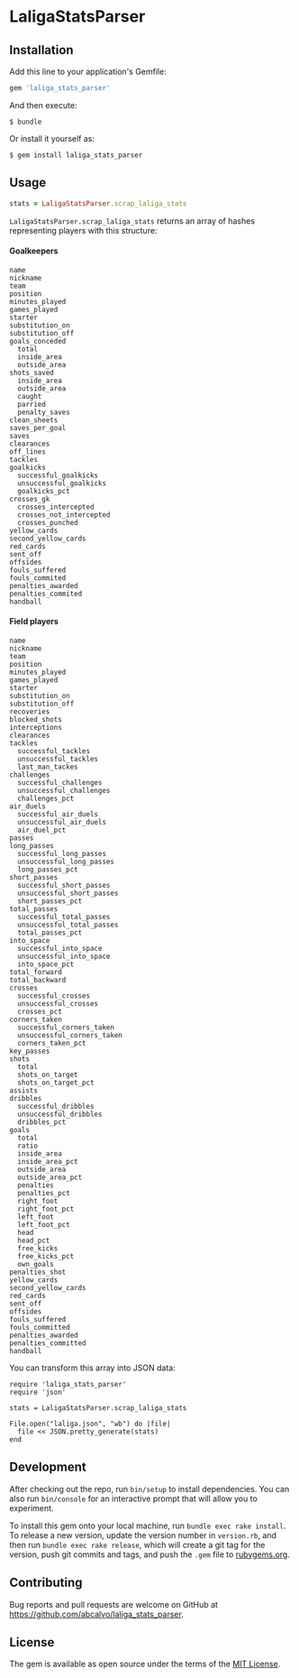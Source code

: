 # LaligaStatsParser

## Installation

Add this line to your application's Gemfile:

```ruby
gem 'laliga_stats_parser'
```

And then execute:

    $ bundle

Or install it yourself as:

    $ gem install laliga_stats_parser

## Usage

```ruby
stats = LaligaStatsParser.scrap_laliga_stats
```

```LaligaStatsParser.scrap_laliga_stats``` returns an array of hashes representing players with this structure:

#### Goalkeepers
```
name
nickname
team
position
minutes_played
games_played
starter
substitution_on
substitution_off
goals_conceded
  total
  inside_area
  outside_area
shots_saved
  inside_area
  outside_area
  caught
  parried
  penalty_saves
clean_sheets
saves_per_goal
saves
clearances
off_lines
tackles
goalkicks
  successful_goalkicks
  unsuccessful_goalkicks
  goalkicks_pct
crosses_gk
  crosses_intercepted
  crosses_not_intercepted
  crosses_punched
yellow_cards
second_yellow_cards
red_cards
sent_off
offsides
fouls_suffered
fouls_commited
penalties_awarded
penalties_commited
handball
```

#### Field players
```
name
nickname
team
position
minutes_played
games_played
starter
substitution_on
substitution_off
recoveries
blocked_shots
interceptions
clearances
tackles
  successful_tackles
  unsuccessful_tackles
  last_man_tackes
challenges
  successful_challenges
  unsuccessful_challenges
  challenges_pct
air_duels
  successful_air_duels
  unsuccessful_air_duels
  air_duel_pct
passes
long_passes
  successful_long_passes
  unsuccessful_long_passes
  long_passes_pct
short_passes
  successful_short_passes
  unsuccessful_short_passes
  short_passes_pct
total_passes
  successful_total_passes
  unsuccessful_total_passes
  total_passes_pct
into_space
  successful_into_space
  unsuccessful_into_space
  into_space_pct
total_forward
total_backward
crosses
  successful_crosses
  unsuccessful_crosses
  crosses_pct
corners_taken
  successful_corners_taken
  unsuccessful_corners_taken
  corners_taken_pct
key_passes
shots
  total
  shots_on_target
  shots_on_target_pct
assists
dribbles
  successful_dribbles
  unsuccessful_dribbles
  dribbles_pct
goals
  total
  ratio
  inside_area
  inside_area_pct
  outside_area
  outside_area_pct
  penalties
  penalties_pct
  right_foot
  right_foot_pct
  left_foot
  left_foot_pct
  head
  head_pct
  free_kicks
  free_kicks_pct
  own_goals
penalties_shot
yellow_cards
second_yellow_cards
red_cards
sent_off
offsides
fouls_suffered
fouls_committed
penalties_awarded
penalties_committed
handball
```

You can transform this array into JSON data:
```
require 'laliga_stats_parser'
require 'json'

stats = LaligaStatsParser.scrap_laliga_stats

File.open("laliga.json", "wb") do |file|
  file << JSON.pretty_generate(stats)
end
```

## Development

After checking out the repo, run `bin/setup` to install dependencies. You can also run `bin/console` for an interactive prompt that will allow you to experiment.

To install this gem onto your local machine, run `bundle exec rake install`. To release a new version, update the version number in `version.rb`, and then run `bundle exec rake release`, which will create a git tag for the version, push git commits and tags, and push the `.gem` file to [rubygems.org](https://rubygems.org).

## Contributing

Bug reports and pull requests are welcome on GitHub at https://github.com/abcalvo/laliga_stats_parser.


## License

The gem is available as open source under the terms of the [MIT License](http://opensource.org/licenses/MIT).
